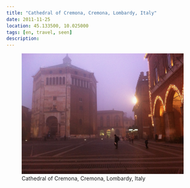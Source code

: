 ```yaml
---
title: "‎⁨Cathedral of Cremona⁩, ⁨Cremona⁩, ⁨Lombardy⁩, ⁨Italy⁩"
date: 2011-11-25
location: 45.133500, 10.025000
tags: [en, travel, seen]
description: 
---
```


<figure>
  <img src="/assets/img/2011-11-25-cathedral-of-cremona-cremona-lombardy-italy.jpeg" alt="‎⁨Cathedral of Cremona⁩, ⁨Cremona⁩, ⁨Lombardy⁩, ⁨Italy⁩">
  <figcaption>‎⁨Cathedral of Cremona⁩, ⁨Cremona⁩, ⁨Lombardy⁩, ⁨Italy⁩</figcaption>
</figure>
